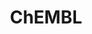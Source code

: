 ---
bigquery: https://console.cloud.google.com/bigquery?p=patents-public-data&d=ebi_chembl&page=dataset
citation: '"The ChEMBL database in 2017." Anna Gaulton, Anne Hersey, Michał Nowotka,
  A Patrícia Bento, Jon Chambers, David Mendez, Prudence Mutowo, Francis Atkinson,
  Louisa J Bellis, Elena Cibrián-Uhalte, Mark Davies, Nathan Dedman, Anneli Karlsson,
  María Paula Magariños, John P Overington, George Papadatos, Ines Smit, Andrew R
  Leach Nucleic acids Research (2017) 45 (Database Issue), D945-D954'
contributors: European Bioinformatics Institute
cost: None
description: ChEMBL Data is a manually curated database of small molecules used in
  drug discovery, including information about existing patented drugs.
documentation: 'schema: https://www.ebi.ac.uk/chembl/db_schema


  '
last_edit: Mon, 04 Apr 2022 19:07:30 GMT
location: https://console.cloud.google.com/marketplace/product/google_patents_public_datasets/chembl
maintained_by: EMBL-EBI, an outstation of European Molecular Biology Laboratory
related_publications: '

  ChEMBL: towards direct deposition of bioassay data.


  Mendez D, Gaulton A, Bento AP, Chambers J, De Veij M, Félix E, Magariños MP, Mosquera
  JF, Mutowo P, Nowotka M, Gordillo-Marañón M, Hunter F, Junco L, Mugumbate G, Rodriguez-Lopez
  M, Atkinson F, Bosc N, Radoux CJ, Segura-Cabrera A, Hersey A, Leach AR.


  — Nucleic Acids Res. 2019; 47(D1):D930-D940. doi: 10.1093/nar/gky1075

  '
schema_fields: '[''units'', ''parenteral'', ''ref_id'', ''binding_site_comment'',
  ''level2_description'', ''irac_class_id'', ''assay_param_id'', ''usan_year'', ''protein_class_desc'',
  ''acd_most_bpka'', ''first_in_class'', ''mol_hrac_id'', ''product_id'', ''volume'',
  ''usan_stem'', ''label'', ''l4'', ''dosage_form'', ''component_synonym'', ''protein_class_synonym'',
  ''who_name'', ''therapeutic_flag'', ''log_id'', ''chebi_par_id'', ''oral'', ''protein_class_id'',
  ''indref_id'', ''frac_class_id'', ''drug_substance_flag'', ''relationship_type'',
  ''uberon_id'', ''l7'', ''cellosaurus_id'', ''idx'', ''molsyn_id'', ''cx_most_apka'',
  ''hrac_class_id'', ''who_extra'', ''short_name'', ''psa'', ''alogp'', ''hrac_code'',
  ''db_source'', ''src_compound_id'', ''black_box_warning'', ''mw_freebase'', ''selectivity_comment'',
  ''protclasssyn_id'', ''site_name'', ''molregno'', ''updated_by'', ''doc_id'', ''bei'',
  ''mc_target_accession'', ''efo_term'', ''targcomp_id'', ''cl_lincs_id'', ''level1_description'',
  ''relation'', ''compsyn_id'', ''tissue_id'', ''molecular_species'', ''pubmed_id'',
  ''metabolite_record_id'', ''ass_cls_map_id'', ''source'', ''db_version'', ''applicant_full_name'',
  ''curation_comment'', ''doi'', ''authors'', ''sequence'', ''description'', ''target_type'',
  ''pathway_id'', ''bto_id'', ''ddd_id'', ''title'', ''std_act_id'', ''variant_id'',
  ''assay_subcellular_fraction'', ''updated_on'', ''major_class'', ''met_conversion'',
  ''last_page'', ''standard_text_value'', ''type'', ''structure_type'', ''target_desc'',
  ''canonical_smiles'', ''assay_tissue'', ''patent_no'', ''potential_duplicate'',
  ''class_type'', ''drug_record_id'', ''assay_source'', ''inorganic_flag'', ''withdrawn_class'',
  ''heavy_atoms'', ''met_comment'', ''max_phase'', ''doc_type'', ''co_stem_id'', ''published_value'',
  ''bao_format'', ''assay_category'', ''value'', ''previous_company'', ''innovator_company'',
  ''patent_expire_date'', ''upper_value'', ''ridx'', ''stem'', ''metref_id'', ''sei'',
  ''qed_weighted'', ''helm_notation'', ''prediction_method'', ''class_level'', ''cidx'',
  ''actsm_id'', ''chirality'', ''domain_description'', ''usan_stem_definition'', ''domain_type'',
  ''site_residues'', ''disease_efficacy'', ''direct_interaction'', ''assay_id'', ''orig_description'',
  ''alert_set_id'', ''polymer_flag'', ''strength'', ''isoform'', ''hbd_lipinski'',
  ''journal'', ''natural_product'', ''met_id'', ''parent_molregno'', ''standard_type'',
  ''drugind_id'', ''component_type'', ''set_name'', ''published_relation'', ''parameter_value'',
  ''indication_class'', ''parent_type'', ''syn_type'', ''domain_id'', ''uo_units'',
  ''abstract'', ''mesh_heading'', ''mesh_id'', ''max_phase_for_ind'', ''stat'', ''level1'',
  ''priority'', ''route'', ''name'', ''molfile'', ''predbind_id'', ''cpd_str_alert_id'',
  ''site_id'', ''compound_key'', ''drug_product_flag'', ''first_approval'', ''acd_logd'',
  ''pchembl_value'', ''atc_code'', ''trade_name'', ''published_type'', ''domain_name'',
  ''ref_url'', ''caloha_id'', ''le'', ''standard_value'', ''ap_id'', ''cell_id'',
  ''src_description'', ''l3'', ''mc_tax_id'', ''chembl_id'', ''hba'', ''tid_fixed'',
  ''mc_organism'', ''mol_frac_id'', ''parent_id'', ''mecref_id'', ''tbl'', ''acd_logp'',
  ''mec_id'', ''molecule_type'', ''species_group_flag'', ''pref_name'', ''mechanism_of_action'',
  ''warning_description'', ''compd_id'', ''standard_units'', ''alert_id'', ''aspect'',
  ''num_lipinski_ro5_violations'', ''stem_class'', ''annotation'', ''warning_class'',
  ''standard_inchi_key'', ''assay_cell_type'', ''first_page'', ''component_id'', ''cell_description'',
  ''pathway_key'', ''aromatic_rings'', ''normal_range_max'', ''res_stem_id'', ''ingredient'',
  ''delist_flag'', ''downgraded'', ''warnref_id'', ''source_domain_id'', ''country'',
  ''toid'', ''record_id'', ''bao_endpoint'', ''cx_most_bpka'', ''mol_irac_id'', ''biocomp_id'',
  ''oc_id'', ''compound_name'', ''level3'', ''ddd_units'', ''rtb'', ''data_validity_comment'',
  ''parent_go_id'', ''mw_monoisotopic'', ''warning_type'', ''issue'', ''targrel_id'',
  ''warning_id'', ''approval_date'', ''full_mwt'', ''mechanism_comment'', ''submission_date'',
  ''mutation'', ''go_id'', ''sequence_md5sum'', ''mc_target_type'', ''ddd_admr'',
  ''usan_substem'', ''definition'', ''num_ro5_violations'', ''comp_class_id'', ''cell_source_tissue'',
  ''rgid'', ''status'', ''withdrawn_flag'', ''assay_desc'', ''prodrug'', ''cell_name'',
  ''clo_id'', ''bao_id'', ''src_assay_id'', ''level4'', ''cell_source_tax_id'', ''parameter_type'',
  ''l8'', ''synonyms'', ''end_position'', ''formulation_id'', ''irac_code'', ''full_molformula'',
  ''curated_by'', ''standard_flag'', ''action_type'', ''num_alerts'', ''src_id'',
  ''activity_count'', ''withdrawn_year'', ''sitecomp_id'', ''ad_type'', ''warning_year'',
  ''warning_country'', ''confidence_score'', ''subgroup'', ''standard_inchi'', ''entity_type'',
  ''year'', ''cx_logp'', ''as_id'', ''efo_id'', ''assay_test_type'', ''relationship_desc'',
  ''hba_lipinski'', ''company'', ''comp_go_id'', ''assay_class_id'', ''level4_description'',
  ''last_active'', ''assay_organism'', ''smid'', ''withdrawn_country'', ''activity_comment'',
  ''acd_most_apka'', ''availability_type'', ''level5'', ''nda_type'', ''alert_name'',
  ''research_stem'', ''enzyme_tid'', ''job_id'', ''active_molregno'', ''creation_date'',
  ''standard_relation'', ''cell_source_organism'', ''standard_upper_value'', ''result_flag'',
  ''substrate_record_id'', ''homologue'', ''tid'', ''mc_target_name'', ''prod_pat_id'',
  ''published_units'', ''ref_type'', ''assay_type'', ''qudt_units'', ''level2'', ''ddd_value'',
  ''related_tid'', ''topical'', ''path'', ''l1'', ''entity_id'', ''ro3_pass'', ''molecular_mechanism'',
  ''usan_stem_id'', ''confidence'', ''organism'', ''patent_use_code'', ''patent_id'',
  ''aidx'', ''assay_strain'', ''smarts'', ''activity_id'', ''active_ingredient'',
  ''tax_id'', ''frac_code'', ''hbd'', ''src_short_name'', ''ddd_comment'', ''lle'',
  ''text_value'', ''level3_description'', ''comments'', ''version'', ''accession'',
  ''target_mapping'', ''mol_atc_id'', ''dosed_ingredient'', ''cx_logd'', ''normal_range_min'',
  ''assay_tax_id'', ''withdrawn_reason'', ''l6'', ''cell_ontology_id'', ''l2'', ''enzyme_name'',
  ''l5'', ''start_position'', ''publication_number'', ''relationship'']'
shortname: chembl
tags:
- biotechnology
- health
- chemical
- bioinformatics
- medical
terms_of_use: CC BY-SA 3.0
title: ChEMBL
uuid: e232a192-965c-4ec9-904c-155b6dfe56c5
---